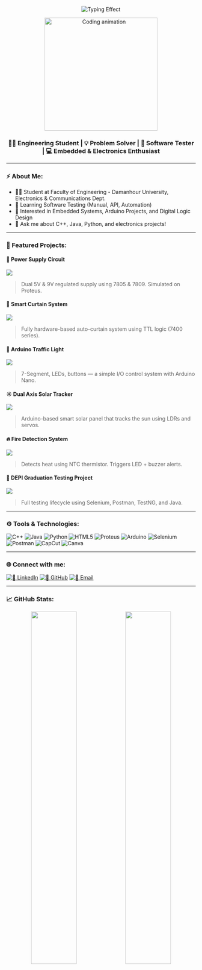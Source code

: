 <!-- Typing animation header -->
<p align="center">
  <img src="https://readme-typing-svg.herokuapp.com?font=Fira+Code&size=28&duration=4000&pause=100000000&color=00BFFF&center=true&vCenter=true&width=600&lines=Hey+there+%F0%9F%91%8B%2C+I'm+Ahmed+Fayed" alt="Typing Effect" />
</p>

<!-- Animated coding image -->
<p align="center">
  <img src="https://media.giphy.com/media/qgQUggAC3Pfv687qPC/giphy.gif" width="300" alt="Coding animation" />
</p>

<h3 align="center">🧑‍💻 Engineering Student | 💡 Problem Solver | 🧪 Software Tester | 💻 Embedded & Electronics Enthusiast</h3>

---

### ⚡ About Me:
- 🧑‍🎓 Student at Faculty of Engineering - Damanhour University, Electronics & Communications Dept.
- 🧪 Learning Software Testing (Manual, API, Automation)
- 🔧 Interested in Embedded Systems, Arduino Projects, and Digital Logic Design
- 💬 Ask me about C++, Java, Python, and electronics projects!

---

### 🔋 Featured Projects:

#### 🔌 Power Supply Circuit  
[![](https://img.shields.io/badge/Circuit-Power%20Supply-orange?style=flat-square&logo=capacitor)](#)
> Dual 5V & 9V regulated supply using 7805 & 7809. Simulated on Proteus.

#### 🧠 Smart Curtain System  
[![](https://img.shields.io/badge/Logic%20Gates-Curtain%20Control-blue?style=flat-square&logo=logstash)](#)
> Fully hardware-based auto-curtain system using TTL logic (7400 series).

#### 🚦 Arduino Traffic Light  
[![](https://img.shields.io/badge/Arduino-Traffic%20System-lightgreen?style=flat-square&logo=arduino)](#)
> 7-Segment, LEDs, buttons — a simple I/O control system with Arduino Nano.

#### ☀️ Dual Axis Solar Tracker  
[![](https://img.shields.io/badge/Solar%20Energy-Tracking%20System-yellow?style=flat-square&logo=solarcamp)](#)
> Arduino-based smart solar panel that tracks the sun using LDRs and servos.

#### 🔥 Fire Detection System  
[![](https://img.shields.io/badge/Fire%20Control-Safety%20Project-red?style=flat-square&logo=firefox-browser)](#)
> Detects heat using NTC thermistor. Triggers LED + buzzer alerts.

#### 🧪 DEPI Graduation Testing Project  
[![](https://img.shields.io/badge/Testing%20Project-DEPI-blueviolet?style=flat-square&logo=testcafe)](#)
> Full testing lifecycle using Selenium, Postman, TestNG, and Java.

---

### ⚙️ Tools & Technologies:

![C++](https://img.shields.io/badge/C++-00599C?style=flat-square&logo=c%2B%2B&logoColor=white)
![Java](https://img.shields.io/badge/Java-ED8B00?style=flat-square&logo=java&logoColor=white)
![Python](https://img.shields.io/badge/Python-3776AB?style=flat-square&logo=python&logoColor=white)
![HTML5](https://img.shields.io/badge/HTML5-E34F26?style=flat-square&logo=html5&logoColor=white)
![Proteus](https://img.shields.io/badge/Proteus-Circuit%20Sim-blue?style=flat-square)
![Arduino](https://img.shields.io/badge/Arduino-Microcontroller-00979D?style=flat-square&logo=arduino)
![Selenium](https://img.shields.io/badge/Selenium-Automation-43B02A?style=flat-square&logo=selenium)
![Postman](https://img.shields.io/badge/Postman-API-orange?style=flat-square&logo=postman)
![CapCut](https://img.shields.io/badge/CapCut-Video%20Editor-black?style=flat-square)
![Canva](https://img.shields.io/badge/Canva-Design-00C4CC?style=flat-square&logo=canva)

---

### 🌐 Connect with me:

[![💼 LinkedIn](https://img.shields.io/badge/LinkedIn-blue?logo=linkedin&style=for-the-badge)](https://www.linkedin.com/in/ahmedsaadfayed)
[![🐙 GitHub](https://img.shields.io/badge/GitHub-181717?logo=github&style=for-the-badge)](https://github.com/Ahmed-Saad-Fayed)
[![📧 Email](https://img.shields.io/badge/Email-D14836?logo=gmail&style=for-the-badge)](mailto:ahmed.saad.fayed0@gmail.com)

---

### 📈 GitHub Stats:
<p align="center">
  <img src="https://github-readme-stats.vercel.app/api?username=Ahmed-Saad-Fayed&show_icons=true&theme=radical" width="49%" />
  <img src="https://github-readme-streak-stats.herokuapp.com?user=Ahmed-Saad-Fayed&theme=radical" width="49%" />
</p>

